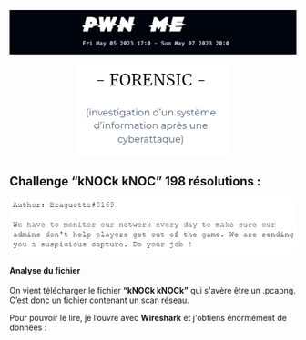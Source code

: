 <p align="center">
  <img src="./src/images/titre.png"/>
</p>

<p align="center">
  <img src="./src/images/forensic/forensic.png"/>
</p>

## Challenge “kNOCk kNOC” 198 résolutions :

<img src="./src/images/forensic/ennonce.png"/>

#### Analyse du fichier

On vient télécharger le fichier **“kNOCk kNOCk”** qui s'avère être un .pcapng. C’est donc un fichier contenant un scan réseau.

Pour pouvoir le lire, je l’ouvre avec __Wireshark__ et j'obtiens énormément de données :